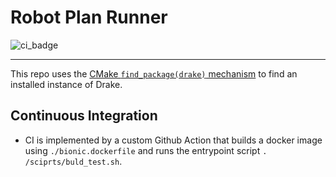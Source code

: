 # Robot Plan Runner
![ci_badge](https://github.com/robotlocomotion/robot-plan-runner/actions/workflows/ci.yml/badge.svg)

---
This repo uses the [CMake `find_package(drake)` mechanism](https://github.com/RobotLocomotion/drake-external-examples/tree/master/drake_cmake_installed) to find an 
installed instance of Drake.

## Continuous Integration
- CI is implemented by a custom Github Action that builds a docker image 
  using `./bionic.dockerfile` and runs the entrypoint script `.
  /sciprts/buld_test.sh`.
  